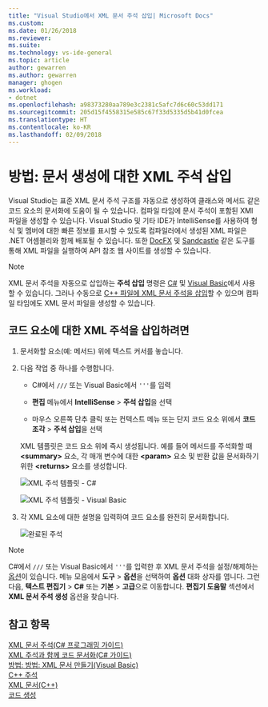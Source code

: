 ```yaml
---
title: "Visual Studio에서 XML 문서 주석 삽입| Microsoft Docs"
ms.custom: 
ms.date: 01/26/2018
ms.reviewer: 
ms.suite: 
ms.technology: vs-ide-general
ms.topic: article
author: gewarren
ms.author: gewarren
manager: ghogen
ms.workload:
- dotnet
ms.openlocfilehash: a98373280aa789e3c2381c5afc7d6c60c53dd171
ms.sourcegitcommit: 205d15f4558315e585c67f33d5335d5b41d0fcea
ms.translationtype: HT
ms.contentlocale: ko-KR
ms.lasthandoff: 02/09/2018
---
```

# <a name="how-to-insert-xml-comments-for-documentation-generation"></a>방법: 문서 생성에 대한 XML 주석 삽입

Visual Studio는 표준 XML 문서 주석 구조를 자동으로 생성하여 클래스와 메서드 같은 코드 요소의 문서화에 도움이 될 수 있습니다. 컴파일 타임에 문서 주석이 포함된 XMl 파일을 생성할 수 있습니다. Visual Studio 및 기타 IDE가 IntelliSense를 사용하여 형식 및 멤버에 대한 빠른 정보를 표시할 수 있도록 컴파일러에서 생성된 XML 파일은 .NET 어셈블리와 함께 배포될 수 있습니다. 또한 [DocFX](https://dotnet.github.io/docfx/) 및 [Sandcastle](https://www.microsoft.com/download/details.aspx?id=10526) 같은 도구를 통해 XML 파일을 실행하여 API 참조 웹 사이트를 생성할 수 있습니다.

> [!NOTE]
> XML 문서 주석을 자동으로 삽입하는 **주석 삽입** 명령은 [C#](/dotnet/csharp/programming-guide/xmldoc/xml-documentation-comments) 및 [Visual Basic](/dotnet/visual-basic/programming-guide/program-structure/how-to-create-xml-documentation)에서 사용할 수 있습니다. 그러나 수동으로 [C++ 파일에 XML 문서 주석을 삽입](/cpp/ide/xml-documentation-visual-cpp)할 수 있으며 컴파일 타임에도 XML 문서 파일을 생성할 수 있습니다.

## <a name="to-insert-xml-comments-for-a-code-element"></a>코드 요소에 대한 XML 주석을 삽입하려면

1. 문서화할 요소(예: 메서드) 위에 텍스트 커서를 놓습니다.

1. 다음 작업 중 하나를 수행합니다.

   - C#에서 `///` 또는 Visual Basic에서 `'''`를 입력

   - **편집** 메뉴에서 **IntelliSense** > **주석 삽입**을 선택

   - 마우스 오른쪽 단추 클릭 또는 컨텍스트 메뉴 또는 단지 코드 요소 위에서 **코드 조각** > **주석 삽입**을 선택

   XML 템플릿은 코드 요소 위에 즉시 생성됩니다. 예를 들어 메서드를 주석화할 때 **\<summary\>** 요소, 각 매개 변수에 대한 **\<param\>** 요소 및 반환 값을 문서화하기 위한 **\<returns\>** 요소를 생성합니다.

   ![XML 주석 템플릿 - C#](media/doc-preview-cs.png)

   ![XML 주석 템플릿 - Visual Basic](media/doc-preview-vb.png)

1. 각 XML 요소에 대한 설명을 입력하여 코드 요소를 완전히 문서화합니다.

   ![완료된 주석](media/doc-result-cs.png)

> [!NOTE]
> C#에서 `///` 또는 Visual Basic에서 `'''`를 입력한 후 XML 문서 주석을 설정/해제하는 [옵션](../../ide/reference/options-text-editor-csharp-advanced.md)이 있습니다. 메뉴 모음에서 **도구** > **옵션**을 선택하여 **옵션** 대화 상자를 엽니다. 그런 다음, **텍스트 편집기** > **C#** 또는 **기본** > **고급**으로 이동합니다. **편집기 도움말** 섹션에서 **XML 문서 주석 생성** 옵션을 찾습니다.

## <a name="see-also"></a>참고 항목

[XML 문서 주석(C# 프로그래밍 가이드)](/dotnet/csharp/programming-guide/xmldoc/xml-documentation-comments)  
[XML 주석과 함께 코드 문서화(C# 가이드)](/dotnet/csharp/codedoc)  
[방법: 방법: XML 문서 만들기(Visual Basic)](/dotnet/visual-basic/programming-guide/program-structure/how-to-create-xml-documentation)  
[C++ 주석](/cpp/cpp/comments-cpp)  
[XML 문서(C++)](/cpp/ide/xml-documentation-visual-cpp)  
[코드 생성](../code-generation-in-visual-studio.md)

